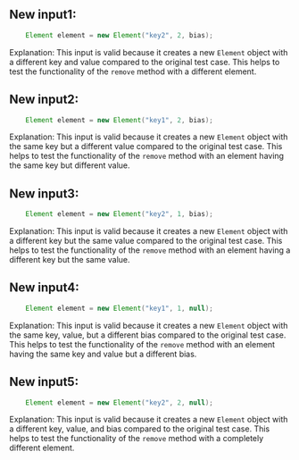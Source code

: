 ## New input1:
```java
    Element element = new Element("key2", 2, bias);
```
Explanation: This input is valid because it creates a new `Element` object with a different key and value compared to the original test case. This helps to test the functionality of the `remove` method with a different element.

## New input2:
```java
    Element element = new Element("key1", 2, bias);
```
Explanation: This input is valid because it creates a new `Element` object with the same key but a different value compared to the original test case. This helps to test the functionality of the `remove` method with an element having the same key but different value.

## New input3:
```java
    Element element = new Element("key2", 1, bias);
```
Explanation: This input is valid because it creates a new `Element` object with a different key but the same value compared to the original test case. This helps to test the functionality of the `remove` method with an element having a different key but the same value.

## New input4:
```java
    Element element = new Element("key1", 1, null);
```
Explanation: This input is valid because it creates a new `Element` object with the same key, value, but a different bias compared to the original test case. This helps to test the functionality of the `remove` method with an element having the same key and value but a different bias.

## New input5:
```java
    Element element = new Element("key2", 2, null);
```
Explanation: This input is valid because it creates a new `Element` object with a different key, value, and bias compared to the original test case. This helps to test the functionality of the `remove` method with a completely different element.